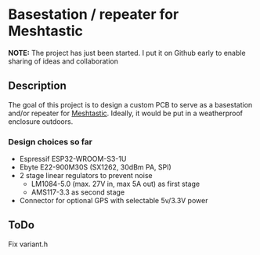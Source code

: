 # Basestation / repeater for Meshtastic

**NOTE:** The project has just been started. I put it on Github early to enable sharing of ideas and collaboration

## Description
The goal of this project is to design a custom PCB to serve as a basestation and/or repeater for [Meshtastic](https://www.meshtastic.org/). Ideally, it would be put in a weatherproof enclosure outdoors.

### Design choices so far
- Espressif ESP32-WROOM-S3-1U
- Ebyte E22-900M30S (SX1262, 30dBm PA, SPI)
- 2 stage linear regulators to prevent noise
  - LM1084-5.0 (max. 27V in, max 5A out) as first stage
  - AMS117-3.3 as second stage
- Connector for optional GPS with selectable 5v/3.3V power

## ToDo
Fix variant.h
